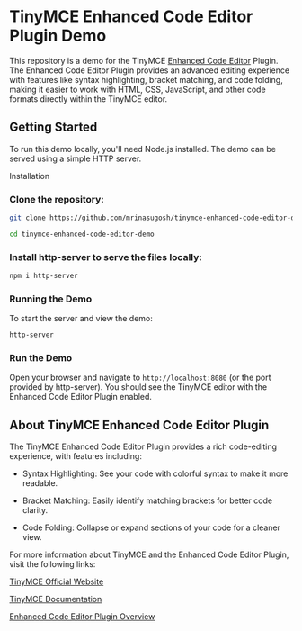 # TinyMCE Enhanced Code Editor Plugin Demo

This repository is a demo for the TinyMCE [Enhanced Code Editor](https://www.tiny.cloud/tinymce/features/enhanced-code-editor/?utm_campaign=devrel_github&utm_source=github&utm_medium=referral&utm_term=enhanced-code-editor-demo) Plugin. The Enhanced Code Editor Plugin provides an advanced editing experience with features like syntax highlighting, bracket matching, and code folding, making it easier to work with HTML, CSS, JavaScript, and other code formats directly within the TinyMCE editor.

## Getting Started

To run this demo locally, you'll need Node.js installed. The demo can be served using a simple HTTP server.

Installation

### Clone the repository:

```bash
git clone https://github.com/mrinasugosh/tinymce-enhanced-code-editor-demo.git

cd tinymce-enhanced-code-editor-demo
```

### Install http-server to serve the files locally:
```bash
npm i http-server
```

### Running the Demo

To start the server and view the demo:

```bash
http-server
```

### Run the Demo

Open your browser and navigate to `http://localhost:8080` (or the port provided by http-server). You should see the TinyMCE editor with the Enhanced Code Editor Plugin enabled.

## About TinyMCE Enhanced Code Editor Plugin

The TinyMCE Enhanced Code Editor Plugin provides a rich code-editing experience, with features including:

- Syntax Highlighting: See your code with colorful syntax to make it more readable.

- Bracket Matching: Easily identify matching brackets for better code clarity.

- Code Folding: Collapse or expand sections of your code for a cleaner view.

For more information about TinyMCE and the Enhanced Code Editor Plugin, visit the following links:

[TinyMCE Official Website](https://www.tiny.cloud/?utm_campaign=devrel_github&utm_source=github&utm_medium=referral&utm_term=enhanced-code-editor-demo)

[TinyMCE Documentation](https://www.tiny.cloud/docs/tinymce/latest/?utm_campaign=devrel_github&utm_source=github&utm_medium=referral&utm_term=enhanced-code-editor-demo)

[Enhanced Code Editor Plugin Overview](https://www.tiny.cloud/docs/tinymce/latest/advcode/?utm_campaign=devrel_github&utm_source=github&utm_medium=referral&utm_term=enhanced-code-editor-demo)

